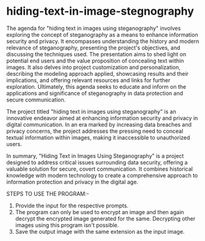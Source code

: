 # hiding-text-in-image-stegnography
The agenda for "hiding text in images using steganography" involves exploring the concept of steganography as a means to enhance information security and privacy. It encompasses understanding the history and modern relevance of steganography, presenting the project's objectives, and discussing the techniques used. The presentation aims to shed light on potential end users and the value proposition of concealing text within images. It also delves into project customization and personalization, describing the modeling approach applied, showcasing results and their implications, and offering relevant resources and links for further exploration. Ultimately, this agenda seeks to educate and inform on the applications and significance of steganography in data protection and secure communication.

The project titled "hiding text in images using steganography" is an innovative endeavor aimed at enhancing information security and privacy in digital communication. In an era marked by increasing data breaches and privacy concerns, the project addresses the pressing need to conceal textual information within images, making it inaccessible to unauthorized users.

In summary, "Hiding Text in Images Using Steganography" is a project designed to address critical issues surrounding data security, offering a valuable solution for secure, covert communication. It combines historical knowledge with modern technology to create a comprehensive approach to information protection and privacy in the digital age.


STEPS TO USE THE PROGRAM:-
1. Provide the input for the respective prompts.
2. The program can only be used to encrypt an image and then again decrypt the encrypted image generated for the same. Decrypting other images using this program isn't possible.
3. Save the output image with the same extension as the input image.
